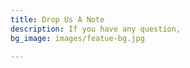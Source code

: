 ```yaml
---
title: Drop Us A Note
description: If you have any question,
bg_image: images/featue-bg.jpg

---
```

